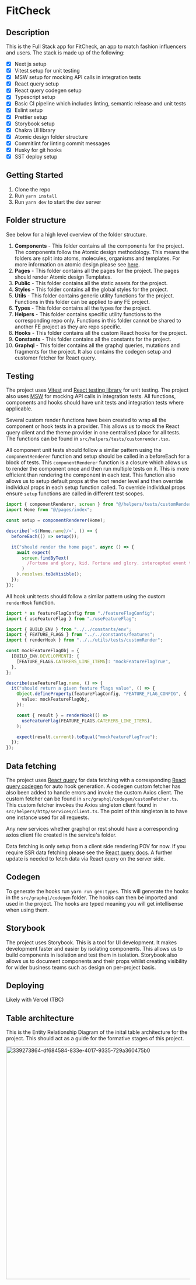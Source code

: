 # FitCheck

## Description
This is the Full Stack app for FitCheck, an app to match fashion influencers and users. The stack is made up of the following:
- [x] Next js setup
- [x] Vitest setup for unit testing
- [x] MSW setup for mocking API calls in integration tests
- [x] React query setup
- [x] React query codegen setup
- [x] Typescript setup
- [x] Basic CI pipeline which includes linting, semantic release and unit tests
- [x] Eslint setup
- [x] Prettier setup
- [x] Storybook setup
- [x] Chakra UI library
- [x] Atomic design folder structure
- [x] Commitlint for linting commit messages
- [x] Husky for git hooks
- [x] SST deploy setup

## Getting Started
1. Clone the repo
2. Run `yarn install`
3. Run `yarn dev` to start the dev server

## Folder structure 
See below for a high level overview of the folder structure. 
1. **Components** - This folder contains all the components for the project. The components follow the Atomic design methodology. This means the folders are split into atoms, molecules, organisms and templates. For more information on atomic design please see [here](https://bradfrost.com/blog/post/atomic-web-design/).
2. **Pages** - This folder contains all the pages for the project. The pages should render Atomic design Templates.
3. **Public** - This folder contains all the static assets for the project.
4. **Styles** - This folder contains all the global styles for the project.
5. **Utils** - This folder contains generic utility functions for the project. Functions in this folder can be applied to any FE project.
6. **Types** - This folder contains all the types for the project.
7. **Helpers** - This folder contains specific utility functions to the corresponding repo only. Functions in this folder cannot be shared to another FE project as they are repo specific.
8. **Hooks** - This folder contains all the custom React hooks for the project.
9. **Constants** - This folder contains all the constants for the project.
10. **Graphql** - This folder contains all the graphql queries, mutations and fragments for the project. It also contains the codegen setup and customer fetcher for React query.


## Testing

The project uses [Vitest](https://vitest.dev/) and [React testing library](https://testing-library.com/docs/react-testing-library/intro/) for unit testing. The project also uses [MSW](https://mswjs.io/) for mocking API calls in integration tests. All functions, components and hooks should have unit tests and integration tests where applicable. 

Several custom render functions have been created to wrap all the component or hook tests in a provider. This allows us to mock the React query client and the theme provider in one centralised place for all tests. The functions can be
found in `src/helpers/tests/customrender.tsx`. 



All component unit tests should follow a similar pattern using the `componentRenderer` function and setup should be called in a beforeEach for a block of tests. This `componentRenderer`
function is a closure which allows us to render the component once and then run multiple tests on it. This is more efficient than rendering the component in each test. This function also
allows us to setup default props at the root render level and then override individual props in each setup function called. To override individual props ensure `setup` functions are called
in different test scopes. 

```ts
import { componentRenderer, screen } from "@/helpers/tests/customRender";
import Home from "@/pages/index";

const setup = componentRenderer(Home);

describe(`<${Home.name}/>`, () => {
  beforeEach(() => setup());

  it("should render the home page", async () => {
    await expect(
      screen.findByText(
        /Fortune and glory, kid. Fortune and glory. intercepted event type/i
      )
    ).resolves.toBeVisible();
  });
});
```


All hook unit tests should follow a similar pattern using the custom `renderHook` function.

```ts
import * as featureFlagConfig from "./featureFlagConfig";
import { useFeatureFlag } from "./useFeatureFlag";

import { BUILD_ENV } from "../../constants/env";
import { FEATURE_FLAGS } from "../../constants/features";
import { renderHook } from "../../utils/tests/customRender";

const mockFeatureFlagObj = {
  [BUILD_ENV.DEVELOPMENT]: {
    [FEATURE_FLAGS.CATERERS_LINE_ITEMS]: "mockFeatureFlagTrue",
  },
};

describe(useFeatureFlag.name, () => {
  it("should return a given feature flags value", () => {
    Object.defineProperty(featureFlagConfig, "FEATURE_FLAG_CONFIG", {
      value: mockFeatureFlagObj,
    });

    const { result } = renderHook(() =>
      useFeatureFlag(FEATURE_FLAGS.CATERERS_LINE_ITEMS),
    );

    expect(result.current).toEqual("mockFeatureFlagTrue");
  });
});
```

## Data fetching
The project uses [React query](https://react-query.tanstack.com/) for data fetching with a corresponding [React query codegen](https://the-guilddev/graphql/codegen/plugins/typescript/typescript-react-query) for auto hook generation. A codegen custom fetcher has also been added to handle errors and invoke the custom Axios client. The custom fetcher can be found in `src/graphql/codegen/customFetcher.ts`. This custom fetcher invokes the Axios singleton client found in `src/helpers/http/services/client.ts`. The point of this singleton is to have one instance used for all requests.

Any new services whether graphql or rest should have a corresponding axios client file created in the service's folder.

Data fetching is only setup from a client side rendering POV for now. If you require SSR data fetching please see the [React query docs](https://react-query.tanstack.com/guides/ssr). A
further update is needed to fetch data via React query on the server side.

## Codegen
To generate the hooks run `yarn run gen:types`. This will generate the hooks in the `src/graphql/codegen` folder. The hooks can then be imported and used in the project. The hooks are typed
meaning you will get intellisense when using them.

## Storybook
The project uses Storybook. This is a tool for UI development. It makes development faster and easier by isolating components. This allows us to build components in isolation and test them in isolation. Storybook also allows us to document components and their props whilst creating visibility for wider business teams such as design on per-project basis.

## Deploying
Likely with Vercel (TBC)

## Table architecture
This is the Entity Relationship Diagram of the inital table architecture for the project. This should act as a guide for the formative stages of this project.

<img width="636" alt="339273864-df684584-833e-4017-9335-729a360475b0" src="https://github.com/user-attachments/assets/4a2c6fb1-19a8-4c4a-9a30-63560ed5e130">

